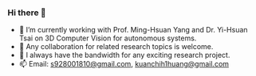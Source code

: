 ### Hi there 👋

- 🔭 I’m currently working with Prof. Ming-Hsuan Yang and Dr. Yi-Hsuan Tsai on 3D Computer Vision for autonomous systems.
- 🌱 Any collaboration for related research topics is welcome.
- 👯 I always have the bandwidth for any exciting research project.
- 📫 Email: s928001810@gmail.com, kuanchih1huang@gmail.com

<!--
**KuanchihHuang/KuanchihHuang** is a ✨ _special_ ✨ repository because its `README.md` (this file) appears on your GitHub profile.

Here are some ideas to get you started:

- 🔭 I’m currently working on ...
- 🌱 I’m currently learning ...
- 👯 I’m looking to collaborate on ...
- 🤔 I’m looking for help with ...
- 💬 Ask me about ...
- 📫 How to reach me: ...
- 😄 Pronouns: ...
- ⚡ Fun fact: ...
-->
